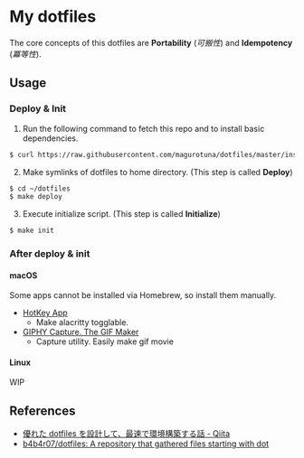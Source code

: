# My dotfiles

The core concepts of this dotfiles are **Portability** (*可搬性*) and **Idempotency** (*冪等性*).

## Usage

### Deploy & Init

1. Run the following command to fetch this repo and to install basic dependencies.

```bash
$ curl https://raw.githubusercontent.com/magurotuna/dotfiles/master/install.sh | bash
```

2. Make symlinks of dotfiles to home directory. (This step is called **Deploy**)

```bash
$ cd ~/dotfiles
$ make deploy
```

3. Execute initialize script. (This step is called **Initialize**)

```bash
$ make init
```

### After deploy & init

#### macOS

Some apps cannot be installed via Homebrew, so install them manually.

- [HotKey App](https://apps.apple.com/jp/app/hotkey-app/id975890633?mt=12)
  - Make alacritty togglable.
- [GIPHY Capture. The GIF Maker](https://apps.apple.com/jp/app/giphy-capture-the-gif-maker/id668208984?mt=12)
  - Capture utility. Easily make gif movie

#### Linux

WIP

## References

- [優れた dotfiles を設計して、最速で環境構築する話 - Qiita](https://qiita.com/b4b4r07/items/24872cdcbec964ce2178)
- [b4b4r07/dotfiles: A repository that gathered files starting with dot](https://github.com/b4b4r07/dotfiles)


